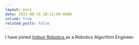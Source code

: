 ```yaml
---
layout: post
date: 2021-08-15 16:11:00-0400
inline: true
related_posts: false
---
```


I have joined <a href="https://www.indoor-robotics.com/"> Indoor Robotics </a> as a Robotics Algorithm Engineer.
